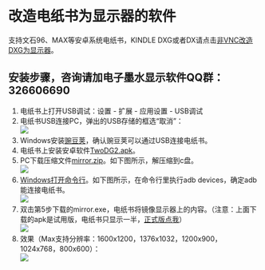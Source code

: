 # 改造电纸书为显示器的软件 #
支持文石96、MAX等安卓系统电纸书，KINDLE DXG或者DX请点击[非VNC改造DXG为显示器](https://github.com/nahtethan/dxg-display/blob/master/DXG.md)。
## 安装步骤，咨询请加电子墨水显示软件QQ群：326606690 ##
1. 电纸书上打开USB调试：设置 - 扩展 - 应用设置 - USB调试
2. 电纸书USB连接PC，弹出的USB存储的框选“取消”：  
![](https://github.com/nahtethan/dxg-display/blob/master/99-pictures/storage.jpg)
3. Windows安装[豌豆荚](http://mir.wandoujia.com/getwdj/homepage_)，确认豌豆荚可以通过USB连接电纸书。
4. 电纸书上安装安卓软件[TwoDG2.apk](https://raw.githubusercontent.com/nahtethan/dxg-display/master/00-binary/TwoDG2.apk)。
5. PC下载压缩文件[mirror.zip](https://raw.githubusercontent.com/nahtethan/dxg-display/master/00-binary/mirror.zip)。如下图所示，解压缩到c盘。  
![](https://github.com/nahtethan/dxg-display/blob/master/99-pictures/mirror.jpg)
6. [Windows打开命令行](http://jingyan.baidu.com/article/a501d80ce26fecec630f5ee0.html)。如下图所示，在命令行里执行adb devices，确定adb能连接电纸书。  
![](https://github.com/nahtethan/dxg-display/blob/master/99-pictures/adb.jpg)
7. 双击第5步下载的mirror.exe，电纸书将镜像显示器上的内容。（注意：上面下载的apk是试用版，电纸书只显示一半，[正式版点我](https://item.taobao.com/item.htm?id=520024244524)）  
![](https://github.com/nahtethan/dxg-display/blob/master/99-pictures/mirror.jpg)
8. 效果（Max支持分辨率：1600x1200，1376x1032，1200x900，1024x768，800x600）：  
![](https://github.com/nahtethan/dxg-display/blob/master/99-pictures/max.jpg)
